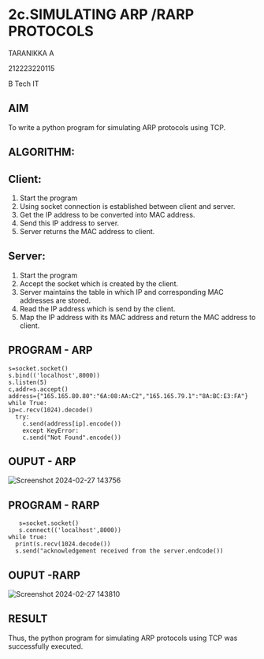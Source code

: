 # 2c.SIMULATING ARP /RARP PROTOCOLS

 TARANIKKA A
 
212223220115

B Tech IT

## AIM
To write a python program for simulating ARP protocols using TCP.
## ALGORITHM:
## Client:
1. Start the program
2. Using socket connection is established between client and server.
3. Get the IP address to be converted into MAC address.
4. Send this IP address to server.
5. Server returns the MAC address to client.
## Server:
1. Start the program
2. Accept the socket which is created by the client.
3. Server maintains the table in which IP and corresponding MAC addresses are
stored.
4. Read the IP address which is send by the client.
5. Map the IP address with its MAC address and return the MAC address to client.

## PROGRAM - ARP
```import socket
s=socket.socket()
s.bind(('localhost',8000))
s.listen(5)
c,addr=s.accept()
address={"165.165.80.80":"6A:08:AA:C2","165.165.79.1":"8A:BC:E3:FA"}
while True:
ip=c.recv(1024).decode()
  try:
    c.send(address[ip].encode())
    except KeyError:
    c.send("Not Found".encode())
```

## OUPUT - ARP
![Screenshot 2024-02-27 143756](https://github.com/aswethaashok/2c.ARP_RARP_PROTOCOLS/assets/149987410/9c6b0cea-6ddf-467e-8a84-c342616eebe5)

## PROGRAM - RARP
```import socket
   s=socket.socket()
   s.connect(('localhost',8000))
while true:
  print(s.recv(1024.decode())
  s.send("acknowledgement received from the server.endcode())
```

## OUPUT -RARP
![Screenshot 2024-02-27 143810](https://github.com/aswethaashok/2c.ARP_RARP_PROTOCOLS/assets/149987410/7a82001b-1baf-4643-9bb0-75a95d218c21)

## RESULT
Thus, the python program for simulating ARP protocols using TCP was successfully 
executed.

